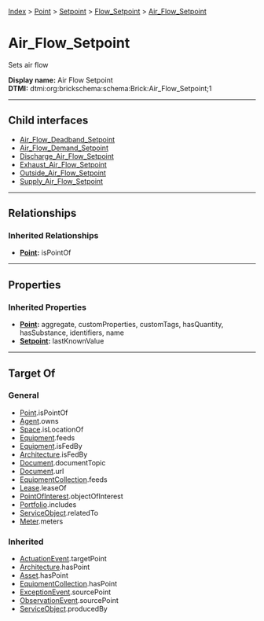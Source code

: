 [Index](../../../../index.md) > [Point](../../../Point.md) > [Setpoint](../../Setpoint.md) > [Flow_Setpoint](../Flow_Setpoint.md) > [Air_Flow_Setpoint](#)
# Air_Flow_Setpoint

Sets air flow


**Display name:** Air Flow Setpoint<br />
**DTMI:** dtmi:org:brickschema:schema:Brick:Air_Flow_Setpoint;1

---

## Child interfaces
* [Air_Flow_Deadband_Setpoint](Air_Flow_Deadband_Setpoint/Air_Flow_Deadband_Setpoint.md)
* [Air_Flow_Demand_Setpoint](Air_Flow_Demand_Setpoint/Air_Flow_Demand_Setpoint.md)
* [Discharge_Air_Flow_Setpoint](Discharge-/Discharge_Air_Flow_Setpoint.md)
* [Exhaust_Air_Flow_Setpoint](Exhaust-/Exhaust_Air_Flow_Setpoint.md)
* [Outside_Air_Flow_Setpoint](Outside-.md)
* [Supply_Air_Flow_Setpoint](Supply-/Supply_Air_Flow_Setpoint.md)

---

## Relationships

### Inherited Relationships
* **[Point](../../../Point.md):** isPointOf

---

## Properties

### Inherited Properties
* **[Point](../../../Point.md):** aggregate, customProperties, customTags, hasQuantity, hasSubstance, identifiers, name
* **[Setpoint](../../Setpoint.md):** lastKnownValue

---

## Target Of
### General
* [Point](../../../Point.md).isPointOf
* [Agent](../../../../Agent/Agent.md).owns
* [Space](../../../../Space/Space.md).isLocationOf
* [Equipment](../../../../Asset/Equipment/Equipment.md).feeds
* [Equipment](../../../../Asset/Equipment/Equipment.md).isFedBy
* [Architecture](../../../../Space/Architecture/Architecture.md).isFedBy
* [Document](../../../../Information/Document/Document.md).documentTopic
* [Document](../../../../Information/Document/Document.md).url
* [EquipmentCollection](../../../../Collection/Equipment-.md).feeds
* [Lease](../../../../Event/Lease.md).leaseOf
* [PointOfInterest](../../../../Information/PointOfInterest.md).objectOfInterest
* [Portfolio](../../../../Collection/Portfolio.md).includes
* [ServiceObject](../../../../Information/ServiceObject/ServiceObject.md).relatedTo
* [Meter](../../../../Asset/Equipment/Meter/Meter.md).meters
### Inherited
* [ActuationEvent](../../../../Event/Point-/ActuationEvent.md).targetPoint
* [Architecture](../../../../Space/Architecture/Architecture.md).hasPoint
* [Asset](../../../../Asset/Asset.md).hasPoint
* [EquipmentCollection](../../../../Collection/Equipment-.md).hasPoint
* [ExceptionEvent](../../../../Event/Point-/ExceptionEvent.md).sourcePoint
* [ObservationEvent](../../../../Event/Point-/ObservationEvent/ObservationEvent.md).sourcePoint
* [ServiceObject](../../../../Information/ServiceObject/ServiceObject.md).producedBy
